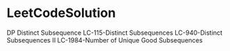# LeetCodeSolution

DP
  Distinct Subsequence
    LC-115-Distinct Subsequences
    LC-940-Distinct Subsequences II
    LC-1984-Number of Unique Good Subsequences
